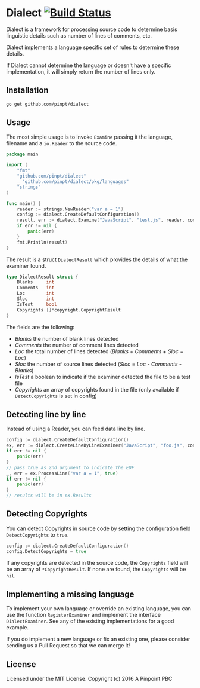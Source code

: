 # Dialect [![Build Status](https://travis-ci.org/pinpt/dialect.svg?branch=master)](https://travis-ci.org/pinpt/dialect)

Dialect is a framework for processing source code to determine basis linguistic details such as number of lines of comments, etc.

Dialect implements a language specific set of rules to determine these details.

If Dialect cannot determine the language or doesn't have a specific implementation, it will simply return the number of lines only.

## Installation

	go get github.com/pinpt/dialect

## Usage

The most simple usage is to invoke `Examine` passing it the language, filename and a `io.Reader` to the source code.

```go
package main

import (
	"fmt"
	"github.com/pinpt/dialect"
	_ "github.com/pinpt/dialect/pkg/languages"
	"strings"
)

func main() {
	reader := strings.NewReader("var a = 1")
	config := dialect.CreateDefaultConfiguration()
	result, err := dialect.Examine("JavaScript", "test.js", reader, config)
	if err != nil {
		panic(err)
	}
	fmt.Println(result)
}
```

The result is a struct `DialectResult` which provides the details of what the examiner found.

```go
type DialectResult struct {
	Blanks     int
	Comments   int
	Loc        int
	Sloc       int
	IsTest     bool
	Copyrights []*copyright.CopyrightResult
}
```

The fields are the following:

- _Blanks_ the number of blank lines detected
- _Comments_ the number of comment lines detected
- _Loc_ the total number of lines detected (_Blanks_ + _Comments_ + _Sloc_ = _Loc_)
- _Sloc_ the number of source lines detected (_Sloc_ = _Loc_ - _Comments_ - _Blanks_)
- _IsTest_ a boolean to indicate if the examiner detected the file to be a test file
- _Copyrights_ an array of copyrights found in the file (only available if `DetectCopyrights` is set in config)

## Detecting line by line

Instead of using a Reader, you can feed data line by line.

```go
config := dialect.CreateDefaultConfiguration()
ex, err := dialect.CreateLineByLineExaminer("JavaScript", "foo.js", config)
if err != nil {
	panic(err)
}
// pass true as 2nd argument to indicate the EOF
_, err = ex.ProcessLine("var a = 1", true)
if err != nil {
	panic(err)
}
// results will be in ex.Results
```

## Detecting Copyrights

You can detect Copyrights in source code by setting the configuration field `DetectCopyrights` to `true`.

```go
config := dialect.CreateDefaultConfiguration()
config.DetectCopyrights = true
```

If any copyrights are detected in the source code, the `Copyrights` field will be an array of `*CopyrightResult`.  If none are found, the `Copyrights` will be `nil`.

## Implementing a missing language

To implement your own language or override an existing language, you can use the function `RegisterExaminer` and implement
the interface `DialectExaminer`. See any of the existing implementations for a good example.

If you do implement a new language or fix an existing one, please consider sending us a Pull Request so that we can merge it!

## License

Licensed under the MIT License. Copyright (c) 2016 A Pinpoint PBC
